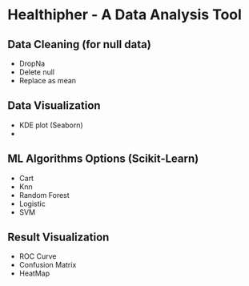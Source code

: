 # Healthipher - A Data Analysis Tool

## Data Cleaning (for null data)
- DropNa
- Delete null
- Replace as mean

## Data Visualization
- KDE plot (Seaborn)
- 

## ML Algorithms Options (Scikit-Learn)
- Cart
- Knn
- Random Forest
- Logistic
- SVM

## Result Visualization
- ROC Curve
- Confusion Matrix
- HeatMap
